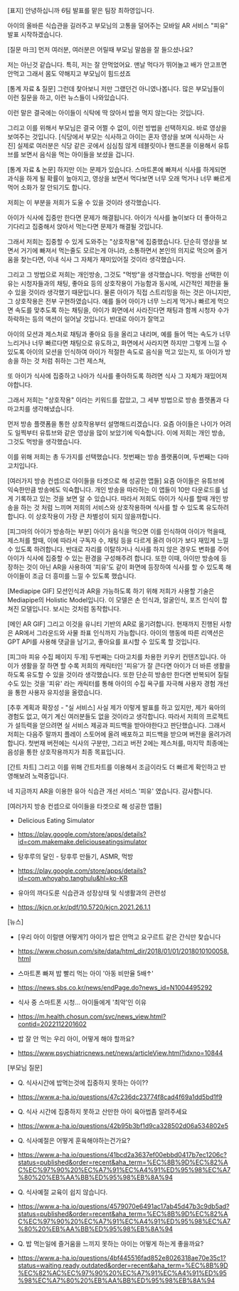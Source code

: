 [표지]
안녕하십니까 6팀 발표를 맡은 팀장 최하영입니다. 

아이의 올바른 식습관을 길러주고 부모님의 고통을 덜어주는
모바일 AR 서비스 "피유" 발표 시작하겠습니다.

[질문 마크]
먼저 여러분, 여러분은 어릴때 부모님 말씀을 잘 들으셨나요?

저는 아닌것 같습니다.
특히, 저는 잘 안먹었어요.
맨날 먹다가 뛰어놀고 배가 안고프면 안먹고 그래서
몸도 약해지고 부모님이 힘드셨죠

[통계 자료 & 질문]
그런데 찾아보니 저만 그랬던건 아니였나봅니다.
많은 부모님들이 이런 질문을 하고, 이런 뉴스들이 나와있습니다.

이런 말은 결국에는 아이들이 식탁에 딱 앉아서 밥을 먹지 않는다는 것입니다.

그리고 이를 위해서 부모님은 결국 어쩔 수 없이, 이런 방법을 선택하지요.
바로 영상을 보여주는 것입니다.
[식당에서 부모는 식사하고 아이는 혼자 영상을 보며 식사하는 사진]
실제로 여러분은 식당 같은 곳에서 심심침 않게 테블릿이나 핸드폰을 이용해서 유튜브를 보면서 음식을 먹는 아이들을 보셨을 겁니다.

[통계 자료 & 논문]
하지만 이는 문제가 있습니다.
스마트폰에 빠져서 식사를 하게되면 과식을 하게 될 확률이 높아지고,
영상을 보면서 먹다보면 너무 오래 먹거나 너무 빠르게 먹어 소화가 잘 안되기도 합니다.

저희는 이 부분을 저희가 도울 수 있을 것이라 생각했습니다.

아이가 식사에 집중만 한다면 문제가 해결됩니다.
아이가 식사를 놀이보다 더 좋아하고 기다리고 집중해서 앉아서 먹는다면 문제가 해결될 것입니다.

그래서 저희는 집중할 수 있게 도와주는 "상호작용"에 집중했습니다. 단순히 영상을 보면서 거기에 빠져서 먹는줄도 모르는게 아니라, 소통하면서 본인의 의지로 먹으며 즐거움을 찾는다면, 이내 식사 그 자체가 재미있어질 것이라 생각했습니다.

그리고 그 방법으로 저희는 개인방송, 그것도 "먹방"을 생각했습니다.
먹방을 선택한 이유는 시청자들과의 채팅, 좋아요 등의 상호작용이 가능함과 동시에, 시간적인 제한을 둘 수 있을 것이라 생각했기 때문입니다.
물론 아이가 직접 스트리밍을 하는 것은 아니지만, 그 상호작용은 전부 구현하였습니다.
예를 들어 아이가 너무 느리게 먹거나 빠르게 먹으면 속도를 맞추도록 하는 채팅을, 아이가 화면에서 사라진다면 채팅과 함께 시청자 수가 하락하는 등의 액션이 일어날 것입니다.
반대로 아이가 잘먹고 


아이의 모션과 제스처로 채팅과 좋아요 등을 올리고 내리며, 
예를 들어 먹는 속도가 너무 느리거나 너무 빠르다면 채팅으로 유도하고, 화면에서 사라지면 하지만 그렇게 느낄 수 있도록 아이의 모션을 인식하여 아이가 적절한 속도로 음식을 먹고 있는지, 또 아이가 방송을 하는 것 처럼 취하는 그런 제스쳐, 

또 아이가 식사에 집중하고 나아가 식사를 좋아하도록 하려면 식사 그 자체가 재밌어져야합니다.

그래서 저희는 "상호작용" 이라는 키워드를 잡았고,
그 세부 방법으로 방송 플랫폼과 다마고치를 생각해냈습니다.

먼저 방송 플랫폼을 통한 상호작용부터 설명해드리겠습니다.
요즘 아이들은 나이가 어려도 일찍부터 유튜브와 같은 영상을 많이 보았기에 익숙합니다.
이에 저희는 개인 방송, 그것도 먹방을 생각했습니다.



이를 위해 저희는 총 두가지를 선택했습니다.
첫번째는 방송 플랫폼이며, 두번째는 다마고치입니다.

[여러가지 방송 컨셉으로 아이들을 타겟으로 해 성공한 앱들]
요즘 아이들은 유튜브에 익숙한만큼 방송에도 익숙합니다.
개인 방송을 따라하는 이 앱들이 10만 다운로드를 넘게 기록하고 있는 것을 보면 알 수 있습니다.
따라서 저희도 아이가 식사를 할때 개인 방송을 하는 것 처럼 느끼며 저희의 서비스와 상호작용하며 식사를 할 수 있도록 유도하려합니다.
이 상호작용이 가장 큰 차별성이 되지 않을까합니다.

[피그마의 아이가 방송하는 부분]
아이가 음식을 먹으면 이를 인식하여 아이가 먹을때, 제스처를 할때, 이에 따라서 구독자 수, 채팅 등을 다르게 올려 아이가 보다 재밌게 느낄 수 있도록 하려합니다. 반대로 자리를 이탈하거나 식사를 하지 않은 경우도 변화를 주어 아이가 식사에 집중할 수 있는 환경을 구성해주려 합니다.
또한 이때, 아이만 방송에 등장하는 것이 아닌 AR을 사용하여 '피유'도 같이 화면에 등장하여 식사를 할 수 있도록 해 아이들이 조금 더 흥미를 느낄 수 있도록 했습니다.

[Mediapipe GIF]
모션인식과 AR을 가능하도록 하기 위해 저희가 사용할 기술은 Mediapipe의 Holistic Model입니다. 이 모델은 손 인식과, 얼굴인식, 포즈 인식이 합쳐진 모델입니다. 보시는 것처럼 동작합니다.

[메인 AR GIF]
그리고 이것을 유니티 기반의 AR로 옮기려합니다.
현재까지 진행된 사항은 AR에서 그라운드와 사물 좌표 인식까지 가능합니다.
아이의 행동에 따른 리액션은 GPT API를 사용해 댓글을 남기고, 좋아요를 표시할 수 있도록 할 것입니다.

[피그마 피유 수집 페이지 두개]
두번째는 다마고치를 차용한 키우키 컨텐츠입니다. 아이가 생활을 잘 하면 할 수록 저희의 캐릭터인 '피유'가 잘 큰다면 아이가 더 바른 생활을 하도록 유도할 수 있을 것이라 생각했습니다.
또한 단순히 방송만 한다면 반복되어 질릴 수도 있는 것을 '피유' 라는 캐릭터를 통해 아이의 수집 욕구를 자극해 사용자 경험 개선을 통한 사용자 유지성을 올렸습니다.

[추후 계획과 확장성 - "실 서비스]
사실 제가 이렇게 발표를 하고 있지만, 제가 육아의 경험도 없고, 여기 계신 여러분들도 없을 것이라고 생각합니다. 따라서 저희의 프로젝트가 설득력을 얻으려면 실 서비스 제공과 피드백을 받아야한다고 판단했습니다.
그래서 저희는 다음주 말까지 플레이 스토어에 올려 배포하고 피드백을 받으며 버전을 올려가려합니다.
첫번재 버전에는 식사의 구분만, 그리고 버전 2에는 제스처를, 마지막 최종에는 음성을 통한 상호작용까지가 최종 목표입니다.

[간트 차트]
그리고 이를 위해 간트차트를 이용해서 조금이라도 더 빠르게 확인하고 반영해보려 노력중입니다.

네 지금까지 AR을 이용한 유아 식습관 개선 서비스 '피유' 였습니다.
감사합니다.


[여러가지 방송 컨셉으로 아이들을 타겟으로 해 성공한 앱들]
- Delicious Eating Simulator
- https://play.google.com/store/apps/details?id=com.makemake.deliciouseatingsimulator

- 탕후루의 달인 - 탕후루 만들기, ASMR, 먹방
- https://play.google.com/store/apps/details?id=com.whoyaho.tanghulu&hl=ko-KR

- 유아의 까다도룬 식습관과 성장상태 및 식생활과의 관련성
- https://kjcn.or.kr/pdf/10.5720/kjcn.2021.26.1.1

[뉴스]
- [우리 아이 이럴땐 어떻게?] 아이가 밥은 안먹고 요구르트 같은 간식만 찾습니다
- https://www.chosun.com/site/data/html_dir/2018/01/01/2018010100058.html

- 스마트폰 빠져 밥 빨리 먹는 아이 '아동 비만율 5배↑'
- https://news.sbs.co.kr/news/endPage.do?news_id=N1004495292

- 식사 중 스마트폰 시청… 아이들에게 '최악'인 이유
- https://m.health.chosun.com/svc/news_view.html?contid=2022112201602

- 밥 잘 안 먹는 우리 아이, 어떻게 해야 할까요?
- https://www.psychiatricnews.net/news/articleView.html?idxno=10844

[부모님 질문]
- Q. 식사시간에 밥먹는것에 집중하지 못하는 아이??
- https://www.a-ha.io/questions/47c236dc23774f8cad4f69a1dd5bd1f9

- Q. 식사 시간에 집중하지 못하고 산만한 아이 육아법좀 알려주세요
- https://www.a-ha.io/questions/42b95b3bf1d9ca328502d06a534802e5

- Q. 식사예절은 어떻게 훈육해야하는건가요?
- https://www.a-ha.io/questions/41bcd2a3637ef00ebbd0417b7ec1206c?status=published&order=recent&aha_term=%EC%8B%9D%EC%82%AC%EC%97%90%20%EC%A7%91%EC%A4%91%ED%95%98%EC%A7%80%20%EB%AA%BB%ED%95%98%EB%8A%94

- Q. 식사예절 교육이 쉽지 않습니다.
- https://www.a-ha.io/questions/4579070e6491ac17ab45d47b3c9db5ad?status=published&order=recent&aha_term=%EC%8B%9D%EC%82%AC%EC%97%90%20%EC%A7%91%EC%A4%91%ED%95%98%EC%A7%80%20%EB%AA%BB%ED%95%98%EB%8A%94

- Q. 밥 먹는일에 즐거움을 느끼지 못하는 아이는 어떻게 하는게 좋을까요?
- https://www.a-ha.io/questions/4bf445516fad852e8026318ae70e35c1?status=waiting,ready,outdated&order=recent&aha_term=%EC%8B%9D%EC%82%AC%EC%97%90%20%EC%A7%91%EC%A4%91%ED%95%98%EC%A7%80%20%EB%AA%BB%ED%95%98%EB%8A%94